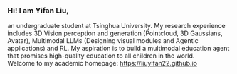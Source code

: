 ### Hi! I am Yifan Liu,
an undergraduate student at Tsinghua University. My research experience includes 3D Vision perception and generation (Pointcloud, 3D Gaussians, Avatar), Multimodal LLMs (Designing visual modules and Agentic applications) and RL. My aspiration is to build a multimodal education agent that promises high-quality education to all children in the world.   
Welcome to my academic homepage: https://liuyifan22.github.io  


<!--
**liuyifan22/liuyifan22** is a ✨ _special_ ✨ repository because its `README.md` (this file) appears on your GitHub profile.

Here are some ideas to get you started:

- 🔭 I’m currently working on ...
- 🌱 I’m currently learning ...
- 👯 I’m looking to collaborate on ...
- 🤔 I’m looking for help with ...
- 💬 Ask me about ...
- 📫 How to reach me: ...
- 😄 Pronouns: ...
- ⚡ Fun fact: ...
-->
